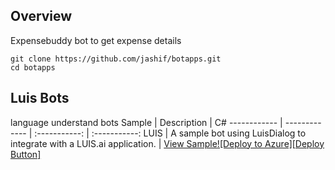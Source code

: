 ## Overview

Expensebuddy bot to get expense details

    git clone https://github.com/jashif/botapps.git
    cd botapps

## Luis Bots
language understand bots
Sample | Description | C#
------------ | ------------- | :-----------: | :-----------:
LUIS | A sample bot using LuisDialog to integrate with a LUIS.ai application. | [View Sample](/CSharp/intelligence-LUIS)[![Deploy to Azure][Deploy Button]][Deploy CSharp/LUIS]

[Deploy CSharp/LUIS]: https://azuredeploy.net?repository=https://github.com/jashif/botapps/tree/master/CSharp/intelligence-LUIS

